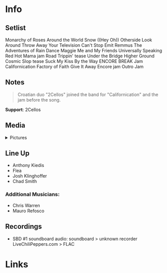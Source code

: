 # Info

## Setlist

Monarchy of Roses
Around the World
Snow ((Hey Oh))
Otherside
Look Around
Throw Away Your Television
Can't Stop
Emit Remmus
The Adventures of Rain Dance Maggie
Me and My Friends
Universally Speaking
Red Hot Mama jam
Road Trippin' tease
Under the Bridge
Higher Ground
Cosmic Slop tease
Suck My Kiss
By the Way
ENCORE BREAK
Jam
Californication
Factory of Faith
Give It Away
Encore jam
Outro Jam

## Notes

> Croatian duo "2Cellos" joined the band for "Californication" and the jam before the song.

**Support**: 2Cellos

## Media 

<details>
  <summary>Pictures</summary>
  <!--<img alt="Setlist" title="Setlist" src="_.jpg" height="200" />
  <img alt="Flyer" title="Flyer" src="_.jpg" height="200" />-->
</details>

## Line Up

* Anthony Kiedis
* Flea
* Josh Klinghoffer
* Chad Smith

### Additional Musicians:

* Chris Warren  
* Mauro Refosco

## Recordings

* SBD #1 soundboard audio: soundboard > unknown recorder LiveChiliPeppers.com > FLAC

# Links